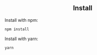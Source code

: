 <h2 align="center">Install</h2>

Install with npm:

```bash
npm install
```

Install with yarn:

```bash
yarn
```
